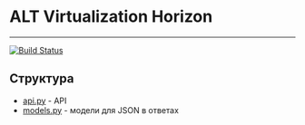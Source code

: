 # ALT Virtualization Horizon
---

[![Build Status](https://travis-ci.org/joemccann/dillinger.svg?branch=master)](https://travis-ci.org/joemccann/dillinger)

## Структура
- [api.py](../api.py) - API
- [models.py](../models.py) - модели для JSON в ответах


